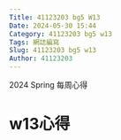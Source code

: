 ```yaml
---
Title: 41123203 bg5 W13
Date: 2024-05-30 15:44
Category: 41123203 bg5 w13
Tags: 網誌編寫
Slug: 41123203 bg5 w13
Author: 41123203
---
```


2024 Spring 每周心得

<!-- PELICAN_END_SUMMARY -->

# w13心得

